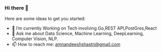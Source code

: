 ### Hi there 👋


Here are some ideas to get you started:

- 🌱 I’m currently Working on Tech involving Go,REST API,PostGres,React
- 💬 Ask me about Data Science, Machine Learning, DeepLearning, Computer Vision, NLP.
- 📫 How to reach me: amnandeeshshastri@gmail.com
